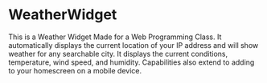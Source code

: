# WeatherWidget
This is a Weather Widget Made for a Web Programming Class. It automatically displays the current location of your IP address and will show weather for any searchable city. It displays the current conditions, temperature, wind speed, and humidity. Capabilities also extend to adding to your homescreen on a mobile device.
